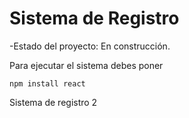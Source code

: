 <h1>Sistema de Registro</h1>

-Estado del proyecto: En construcción.

Para ejecutar el sistema debes poner 

```npm install react```

Sistema de registro 2
